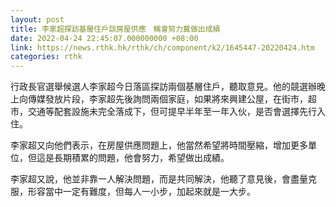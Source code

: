 ```yaml
---
layout: post
title: 李家超探訪基層住戶談房屋供應　稱會努力冀做出成績
date: 2022-04-24 22:45:07.000000000 +08:00
link: https://news.rthk.hk/rthk/ch/component/k2/1645447-20220424.htm
categories: rthk
---
```


行政長官選舉候選人李家超今日落區探訪兩個基層住戶，聽取意見。他的競選辦晚上向傳媒發放片段，李家超先後詢問兩個家庭，如果將來興建公屋，在街市，超市，交通等配套設施未完全落成下，但可提早半年至一年入伙，是否會選擇先行入住。

李家超又向他們表示，在房屋供應問題上，他當然希望將時間壓縮，增加更多單位，但這是長期積累的問題，他會努力，希望做出成績。

李家超又說，他並非靠一人解決問題，而是共同解決，他聽了意見後，會盡量克服，形容當中一定有難度，但每人一小步，加起來就是一大步。
